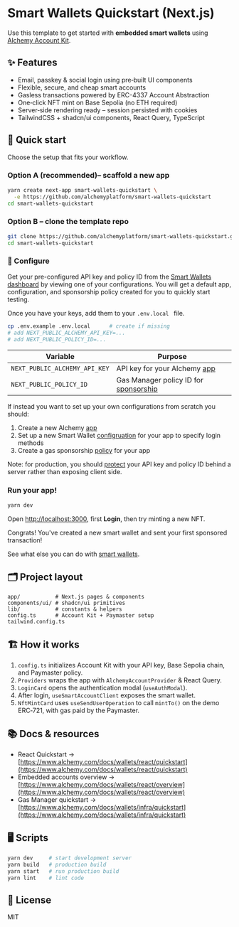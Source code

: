 # Smart Wallets Quickstart (Next.js)

Use this template to get started with **embedded smart wallets** using [Alchemy Account Kit](https://www.alchemy.com/docs/wallets).

## ✨ Features

- Email, passkey & social login using pre‑built UI components
- Flexible, secure, and cheap smart accounts
- Gasless transactions powered by ERC-4337 Account Abstraction
- One‑click NFT mint on Base Sepolia (no ETH required)
- Server‑side rendering ready – session persisted with cookies
- TailwindCSS + shadcn/ui components, React Query, TypeScript

## 🚀 Quick start

Choose the setup that fits your workflow.

### Option A (recommended)– scaffold a new app

```bash
yarn create next-app smart-wallets-quickstart \
  -e https://github.com/alchemyplatform/smart-wallets-quickstart
cd smart-wallets-quickstart
```

### Option B – clone the template repo

```bash
git clone https://github.com/alchemyplatform/smart-wallets-quickstart.git
cd smart-wallets-quickstart
```

### 🔧 Configure

Get your pre-configured API key and policy ID from the [Smart Wallets dashboard](https://dashboard.com/services/smart-wallets/configuration) by viewing one of your configurations. You will get a default app, configuration, and sponsorship policy created for you to quickly start testing.

Once you have your keys, add them to your `.env.local ` file.

```bash
cp .env.example .env.local      # create if missing
# add NEXT_PUBLIC_ALCHEMY_API_KEY=...
# add NEXT_PUBLIC_POLICY_ID=...
```

| Variable                      | Purpose                                                                                                     |
| ----------------------------- | ----------------------------------------------------------------------------------------------------------- |
| `NEXT_PUBLIC_ALCHEMY_API_KEY` | API key for your Alchemy [app](https://dashboard.alchemy.com/services/smart-wallets/configuration)          |
| `NEXT_PUBLIC_POLICY_ID`       | Gas Manager policy ID for [sponsorship](https://dashboard.alchemy.com/services/smart-wallets/configuration) |

If instead you want to set up your own configurations from scratch you should:

1. Create a new Alchemy [app](https://dashboard.alchemy.com/apps)
2. Set up a new Smart Wallet [configruation](https://dashboard.alchemy.com/services/smart-wallets/configuration) for your app to specify login methods
3. Create a gas sponsorship [policy](https://dashboard.alchemy.com/services/gas-manager/configuration) for your app

Note: for production, you should [protect](https://www.alchemy.com/docs/wallets/resources/faqs#how-should-i-protect-my-api-key-and-policy-id-in-the-frontend) your API key and policy ID behind a server rather than exposing client side.

### Run your app!

```bash
yarn dev
```

Open [http://localhost:3000](http://localhost:3000), first **Login**, then try minting a new NFT.

Congrats! You've created a new smart wallet and sent your first sponsored transaction!

See what else you can do with [smart wallets](https://www.alchemy.com/docs/wallets/react/overview).

## 🗂 Project layout

```
app/           # Next.js pages & components
components/ui/ # shadcn/ui primitives
lib/           # constants & helpers
config.ts      # Account Kit + Paymaster setup
tailwind.config.ts
```

## 🏗️ How it works

1. `config.ts` initializes Account Kit with your API key, Base Sepolia chain, and Paymaster policy.
2. `Providers` wraps the app with `AlchemyAccountProvider` & React Query.
3. `LoginCard` opens the authentication modal (`useAuthModal`).
4. After login, `useSmartAccountClient` exposes the smart wallet.
5. `NftMintCard` uses `useSendUserOperation` to call `mintTo()` on the demo ERC‑721, with gas paid by the Paymaster.

## 📚 Docs & resources

- React Quickstart → [https://www.alchemy.com/docs/wallets/react/quickstart](https://www.alchemy.com/docs/wallets/react/quickstart)
- Embedded accounts overview → [https://www.alchemy.com/docs/wallets/react/overview](https://www.alchemy.com/docs/wallets/react/overview)
- Gas Manager quickstart → [https://www.alchemy.com/docs/wallets/infra/quickstart](https://www.alchemy.com/docs/wallets/infra/quickstart)

## 🖥 Scripts

```bash
yarn dev     # start development server
yarn build   # production build
yarn start   # run production build
yarn lint    # lint code
```

## 🛂 License

MIT
